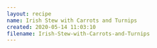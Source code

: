 ```yaml
---
layout: recipe
name: Irish Stew with Carrots and Turnips
created: 2020-05-14 11:03:10
filename: Irish-Stew-with-Carrots-and-Turnips
---
```

